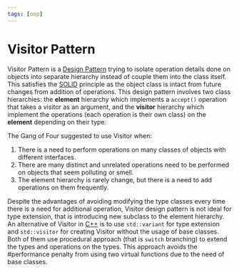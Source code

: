 ```yaml
---
tags: [oop]
---
```


# Visitor Pattern

Visitor Pattern is a [Design Pattern](202211221249.md) trying to isolate
operation details done on objects into separate hierarchy instead of couple them
into the class itself. This satisfies the [SOLID](202202041514.md) principle as
the object class is intact from future changes from addition of operations. This
design pattern involves two class hierarchies: the **element** hierarchy which
implements a `accept()` operation that takes a visitor as an argument, and the
**visitor** hierarchy which implement the operations (each operation is their
own class) on the **element** depending on their type.

The Gang of Four suggested to use Visitor when:
1. There is a need to perform operations on many classes of objects with
   different interfaces.
2. There are many distinct and unrelated operations need to be performed on
   objects that seem polluting or smell.
3. The element hierarchy is rarely change, but there is a need to add operations
   on them frequently.

Despite the advantages of avoiding modifying the type classes every time there
is a need for additional operation, Visitor design pattern is not ideal for type
extension, that is introducing new subclass to the element hierarchy. An
alternative of Visitor in [C++](202302190651.md) is to use `std::variant` for
type extension and `std::visitor` for creating Visitor without the usage of base
classes. Both of them use procedural approach (that is `switch` branching) to
extend the types and operations on the types. This approach avoids the
#performance penalty from using two virtual functions due to the need of base
classes.
